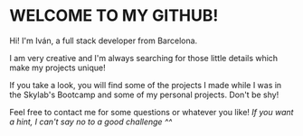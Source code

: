 # WELCOME TO MY GITHUB!

Hi! I'm Iván, a full stack developer from Barcelona.  

I am very creative and I'm always searching for those little details which make my projects unique!

If you take a look, you will find some of the projects I made while I was in the Skylab's Bootcamp and some of my personal projects. Don't be shy!

Feel free to contact me for some questions or whatever you like! _If you want a hint, I can't say no to a good challenge ^^_
